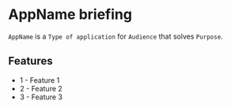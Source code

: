 # AppName briefing

`AppName` is a `Type of application` for `Audience` that solves `Purpose`.

## Features

- 1 - Feature 1
- 2 - Feature 2
- 3 - Feature 3




